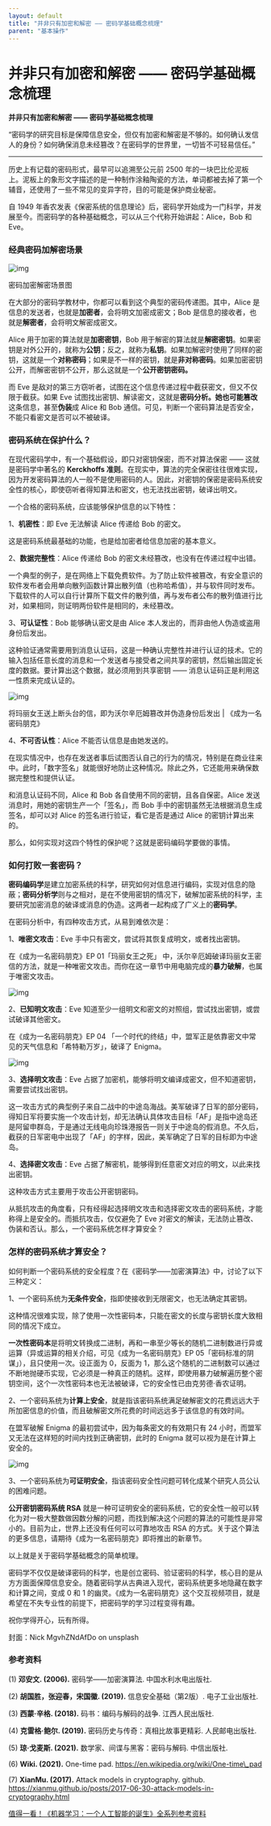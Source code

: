 ```yaml
---
layout: default
title: "并非只有加密和解密 —— 密码学基础概念梳理"
parent: "基本操作"
---
```


# 并非只有加密和解密 —— 密码学基础概念梳理

**并非只有加密和解密 —— 密码学基础概念梳理**

“密码学的研究目标是保障信息安全，但仅有加密和解密是不够的。如何确认发信人的身份？如何确保消息未经篡改？在密码学的世界里，一切皆不可轻易信任。”

***

历史上有记载的密码形式，最早可以追溯至公元前 2500 年的一块巴比伦泥板上。泥板上的象形文字描述的是一种制作涂釉陶瓷的方法，单词都被去掉了第一个辅音，还使用了一些不常见的变异字符，目的可能是保护商业秘密。

自 1949 年香农发表《保密系统的信息理论》后，密码学开始成为一门科学，并发展至今。而密码学的各种基础概念，可以从三个代称开始讲起：Alice，Bob 和 Eve。

### 经典密码加解密场景

![img](https://jibencaozuo.com/static/media/01.795ae079.png)

密码加密解密场景图

在大部分的密码学教材中，你都可以看到这个典型的密码传递图。其中，Alice 是信息的发送者，也就是**加密者**，会将明文加密成密文；Bob 是信息的接收者，也就是**解密者**，会将明文解密成密文。

Alice 用于加密的算法就是**加密密钥**，Bob 用于解密的算法就是**解密密钥**。如果密钥是对外公开的，就称为**公钥**；反之，就称为**私钥**。如果加解密时使用了同样的密钥，这就是一个**对称密码**；如果是不一样的密钥，就是**非对称密码**。如果加密密钥公开，而解密密钥不公开，那么这就是一个**公开密钥密码。**

而 Eve 是敌对的第三方窃听者，试图在这个信息传递过程中截获密文，但又不仅限于截获。如果 Eve 试图找出密钥、解读密文，这就是**密码分析。她也可能篡改**这条信息，甚至**伪装**成 Alice 和 Bob 通信。可见，判断一个密码算法是否安全，不能只看密文是否可以不被破译。

### 密码系统在保护什么？

在现代密码学中，有一个基础假设，即只对密钥保密，而不对算法保密 —— 这就是密码学中著名的 **Kerckhoffs 准则**。在现实中，算法的完全保密往往很难实现，因为开发密码算法的人一般不是使用密码的人。因此，对密钥的保密是密码系统安全性的核心，即使窃听者得知算法和密文，也无法找出密钥，破译出明文。

一个合格的密码系统，应该能够保护信息的以下特性：

1、**机密性**：即 Eve 无法解读 Alice 传递给 Bob 的密文。

这是密码系统最基础的功能，也是给加密者给信息加密的基本意义。

2、**数据完整性**：Alice 传递给 Bob 的密文未经篡改，也没有在传递过程中出错。

一个典型的例子，是在网络上下载免费软件。为了防止软件被篡改，有安全意识的软件发布者会用单向散列函数计算出散列值（也称哈希值），并与软件同时发布。下载软件的人可以自行计算所下载文件的散列值，再与发布者公布的散列值进行比对，如果相同，则证明两份软件是相同的，未经篡改。

3、**可认证性**：Bob 能够确认密文是由 Alice 本人发出的，而非由他人伪造或盗用身份后发出。

这种验证通常需要用到消息认证码，这是一种确认完整性并进行认证的技术。它的输入包括任意长度的消息和一个发送者与接受者之间共享的密钥，然后输出固定长度的数据。要计算出这个数据，就必须用到共享密钥 —— 消息认证码正是利用这一性质来完成认证的。

![img](https://jibencaozuo.com/static/media/02.7c0847a3.png)

将玛丽女王送上断头台的信，即为沃尔辛厄姆篡改并伪造身份后发出 | 《成为一名密码朋克》

4、**不可否认性**：Alice 不能否认信息是由她发送的。

在现实情况中，也存在发送者事后试图否认自己的行为的情况，特别是在商业往来中。此时，「数字签名」就能很好地防止这种情况。除此之外，它还能用来确保数据完整性和提供认证。

和消息认证码不同，Alice 和 Bob 各自使用不同的密钥，且各自保密。Alice 发送消息时，用她的密钥生产一个「签名」，而 Bob 手中的密钥虽然无法根据消息生成签名，却可以对 Alice 的签名进行验证，看它是否是通过 Alice 的密钥计算出来的。

那么，如何实现对这四个特性的保护呢？这就是密码编码学要做的事情。

### 如何打败一套密码？

**密码编码学**是建立加密系统的科学，研究如何对信息进行编码，实现对信息的隐蔽；**密码分析学**则与之相对，是在不使用密钥的情况下，破解加密系统的科学，主要研究加密消息的破译或消息的伪造。这两者一起构成了广义上的**密码学**。

在密码分析中，有四种攻击方式，从易到难依次是：

1、**唯密文攻击**：Eve 手中只有密文，尝试将其恢复成明文，或者找出密钥。

在《成为一名密码朋克》EP 01「玛丽女王之死」 中，沃尔辛厄姆破译玛丽女王密信的方法，就是一种唯密文攻击。而你在这一章节中用电脑完成的**暴力破解**，也属于唯密文攻击。

![img](https://jibencaozuo.com/static/media/03.3be6fd40.png)

2、**已知明文攻击**：Eve 知道至少一组明文和密文的对照组，尝试找出密钥，或尝试破译其他密文。

在《成为一名密码朋克》EP 04 「一个时代的终结」中，盟军正是依靠密文中常见的天气信息和「希特勒万岁」，破译了 Enigma。

![img](https://jibencaozuo.com/static/media/04.0d131cf8.png)

3、**选择明文攻击**：Eve 占据了加密机，能够将明文编译成密文，但不知道密钥，需要尝试找出密钥。

这一攻击方式的典型例子来自二战中的中途岛海战。美军破译了日军的部分密码，得知日军将要实施一个攻击计划，却无法确认具体攻击目标「AF」是指中途岛还是阿留申群岛，于是通过无线电向珍珠港报告一则关于中途岛的假消息。不久后，截获的日军密电中出现了「AF」的字样，因此，美军确定了日军的目标即为中途岛。

4、**选择密文攻击**：Eve 占据了解密机，能够得到任意密文对应的明文，以此来找出密钥。

这种攻击方式主要用于攻击公开密钥密码。

从抵抗攻击的角度看，只有经得起选择明文攻击和选择密文攻击的密码系统，才能称得上是安全的。而抵抗攻击，仅仅避免了 Eve 对密文的解读，无法防止篡改、伪装和否认。那么，一个密码系统怎样才算安全？

### 怎样的密码系统才算安全？

如何判断一个密码系统的安全程度？在《密码学——加密演算法》中，讨论了以下三种定义：

1、一个密码系统为**无条件安全**，指即使接收到无限密文，也无法确定其密钥。

这种情况很难实现，除了使用一次性密码本，只能在密文的长度与密钥长度大致相同的情况下成立。

**一次性密码本**是将明文转换成二进制，再和一串至少等长的随机二进制数进行异或运算（异或运算的相关介绍，可见《成为一名密码朋克》EP 05「密码标准的阴谋」），且只使用一次。设正面为 0，反面为 1，那么这个随机的二进制数可以通过不断地抛硬币实现，它必须是一种真正的随机。这样，即使用暴力破解遍历整个密钥空间，这个一次性密码本也无法被破译，它的安全性已由克劳德·香农证明。

2、一个密码系统为**计算上安全**，就是指该密码系统满足破解密文的花费远远大于所加密信息的价值，而且破解密文所花费的时间远远多于该信息的有效时间。

在盟军破解 Enigma 的最初尝试中，因为每条密文的有效期只有 24 小时，而盟军又无法在这样短的时间内找到正确密钥，此时的 Enigma 就可以视为是在计算上安全的。

![img](https://jibencaozuo.com/static/media/05.a41124c3.png)

3、一个密码系统为**可证明安全**，指该密码安全性问题可转化成某个研究人员公认的困难问题。

**公开密钥密码系统 RSA** 就是一种可证明安全的密码系统，它的安全性一般可以转化为对一极大整数做因数分解的问题，而找到解决这个问题的算法的可能性是非常小的。目前为止，世界上还没有任何可以可靠地攻击 RSA 的方式。关于这个算法的更多信息，请期待《成为一名密码朋克》即将推出的新章节。

以上就是关于密码学基础概念的简单梳理。

密码学不仅仅是破译密码的科学，也是创立密码、验证密码的科学，核心目的是从方方面面保障信息安全。随着密码学从古典进入现代，密码系统更多地隐藏在数字和计算之间，变成 0 和 1 的幽灵。《成为一名密码朋克》这个交互视频项目，就是希望在不失专业性的前提下，把密码学的学习过程变得有趣。

祝你学得开心，玩有所得。

封面：Nick MgvhZNdAfDo on unsplash

### 参考资料

(1) **邓安文. (2006).** 密码学——加密演算法. 中国水利水电出版社.

(2) **胡国胜，张迎春，宋国徽. (2019).** 信息安全基础（第2版）. 电子工业出版社.

(3) **西蒙·辛格. (2018).** 码书：编码与解码的战争. 江西人民出版社.

(4) **克雷格·鲍尔. (2019).** 密码历史与传奇：真相比故事更精彩. 人民邮电出版社.

(5) **琼·戈麦斯. (2021).** 数学家、间谍与黑客：密码与解码. 中信出版社.

(6) **Wiki. (2021).** One-time pad. https://en.wikipedia.org/wiki/One-time\_pad

(7) **XianMu. (2017).** Attack models in cryptography. github. https://xianmu.github.io/posts/2017-06-30-attack-models-in-cryptography.html

[值得一看！《机器学习：一个人工智能的诞生》全系列参考资料](https://jibencaozuo.com/zh-Hans/dataBank/3)
